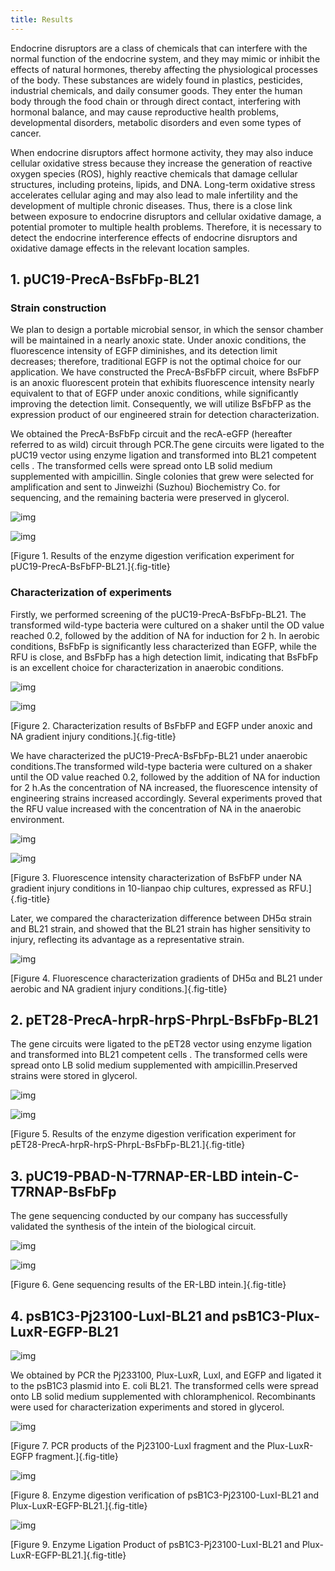 ```yaml
---
title: Results
---
```


Endocrine disruptors are a class of chemicals that can interfere with the normal function of the endocrine system, and they may mimic or inhibit the effects of natural hormones, thereby affecting the physiological processes of the body. These substances are widely found in plastics, pesticides, industrial chemicals, and daily consumer goods. They enter the human body through the food chain or through direct contact, interfering with hormonal balance, and may cause reproductive health problems, developmental disorders, metabolic disorders and even some types of cancer.

When endocrine disruptors affect hormone activity, they may also induce cellular oxidative stress because they increase the generation of reactive oxygen species (ROS), highly reactive chemicals that damage cellular structures, including proteins, lipids, and DNA. Long-term oxidative stress accelerates cellular aging and may also lead to male infertility and the development of multiple chronic diseases. Thus, there is a close link between exposure to endocrine disruptors and cellular oxidative damage, a potential promoter to multiple health problems. Therefore, it is necessary to detect the endocrine interference effects of endocrine disruptors and oxidative damage effects in the relevant location samples.

## 1. pUC19-PrecA-BsFbFp-BL21

### Strain construction

We plan to design a portable microbial sensor, in which the sensor chamber will be maintained in a nearly anoxic state. Under anoxic conditions, the fluorescence intensity of EGFP diminishes, and its detection limit decreases; therefore, traditional EGFP is not the optimal choice for our application. We have constructed the PrecA-BsFbFP circuit, where BsFbFP is an anoxic fluorescent protein that exhibits fluorescence intensity nearly equivalent to that of EGFP under anoxic conditions, while significantly improving the detection limit. Consequently, we will utilize BsFbFP as the expression product of our engineered strain for detection characterization.

We obtained the PrecA-BsFbFp circuit and the recA-eGFP (hereafter referred to as wild) circuit through PCR.The gene circuits were ligated to the pUC19 vector using enzyme ligation and transformed into BL21 competent cells . The transformed cells were spread onto LB solid medium supplemented with ampicillin. Single colonies that grew were selected for amplification and sent to Jinweizhi (Suzhou) Biochemistry Co. for sequencing, and the remaining bacteria were preserved in glycerol.

![img](https://static.igem.wiki/teams/5358/experiment/fig1.png) 

![img](https://static.igem.wiki/teams/5358/experiment/bsfbfp.png) 

[Figure 1. Results of the enzyme digestion verification experiment for pUC19-PrecA-BsFbFP-BL21.]{.fig-title}

### Characterization of experiments

Firstly, we performed screening of the pUC19-PrecA-BsFbFp-BL21. The transformed wild-type bacteria were cultured on a shaker until the OD value reached 0.2, followed by the addition of NA for induction for 2 h. In aerobic conditions, BsFbFp is significantly less characterized than EGFP, while the RFU is close, and BsFbFp has a high detection limit, indicating that BsFbFp is an excellent choice for characterization in anaerobic conditions.

![img](https://static.igem.wiki/teams/5358/experiment/o2-fluo.png) 

![img](https://static.igem.wiki/teams/5358/experiment/o2-rfu.png) 

[Figure 2. Characterization results of BsFbFP and EGFP under anoxic and NA gradient injury conditions.]{.fig-title}

We have characterized the pUC19-PrecA-BsFbFp-BL21 under anaerobic conditions.The transformed wild-type bacteria were cultured on a shaker until the OD value reached 0.2, followed by the addition of NA for induction for 2 h.As the concentration of NA increased, the fluorescence intensity of engineering strains increased accordingly. Several experiments proved that the RFU value increased with the concentration of NA in the anaerobic environment.

![img](https://static.igem.wiki/teams/5358/experiment/10-rfu.png) 

![img](https://static.igem.wiki/teams/5358/experiment/10-rfu-more.png)

[Figure 3. Fluorescence intensity characterization of BsFbFP under NA gradient injury conditions in 10-lianpao chip cultures, expressed as RFU.]{.fig-title}

Later, we compared the characterization difference between DH5α strain and BL21 strain, and showed that the BL21 strain has higher sensitivity to injury, reflecting its advantage as a representative strain.

![img](https://static.igem.wiki/teams/5358/experiment/o2-fluo-more.png) 

[Figure 4. Fluorescence characterization gradients of DH5α and BL21 under aerobic and NA gradient injury conditions.]{.fig-title}


## 2. pET28-PrecA-hrpR-hrpS-PhrpL-BsFbFp-BL21

The gene circuits were ligated to the pET28 vector using enzyme ligation and transformed into BL21 competent cells . The transformed cells were spread onto LB solid medium supplemented with ampicillin.Preserved strains were stored in glycerol.


![img](https://static.igem.wiki/teams/5358/experiment/hrp.png) 

![img](https://static.igem.wiki/teams/5358/experiment/2-enzyme-digestion.png)

[Figure 5. Results of the enzyme digestion verification experiment for pET28-PrecA-hrpR-hrpS-PhrpL-BsFbFp-BL21.]{.fig-title}


## 3. pUC19-PBAD-N-T7RNAP-ER-LBD intein-C-T7RNAP-BsFbFp

The gene sequencing conducted by our company has successfully validated the synthesis of the intein of the biological circuit.


![img](https://static.igem.wiki/teams/5358/experiment/fig3.png) 

![img](https://static.igem.wiki/teams/5358/experiment/gene-squencing.png) 

[Figure 6. Gene sequencing results of the ER-LBD intein.]{.fig-title}


## 4. psB1C3-Pj23100-LuxI-BL21 and psB1C3-Plux-LuxR-EGFP-BL21

![img](https://static.igem.wiki/teams/5358/experiment/fig4.png) 

We obtained by PCR the Pj233100, Plux-LuxR, LuxI, and EGFP and ligated it to the psB1C3 plasmid into E. coli BL21. The transformed cells were spread onto LB solid medium supplemented with chloramphenicol. Recombinants were used for characterization experiments and stored in glycerol.

![img](https://static.igem.wiki/teams/5358/experiment/pcr.png) 

[Figure 7. PCR products of the Pj23100-LuxI fragment and the Plux-LuxR-EGFP fragment.]{.fig-title}

![img](https://static.igem.wiki/teams/5358/experiment/lux-digestion.png) 

[Figure 8. Enzyme digestion verification of psB1C3-Pj23100-LuxI-BL21 and Plux-LuxR-EGFP-BL21.]{.fig-title}

![img](https://static.igem.wiki/teams/5358/experiment/ligation.png) 

[Figure 9. Enzyme Ligation Product of psB1C3-Pj23100-LuxI-BL21 and Plux-LuxR-EGFP-BL21.]{.fig-title}

